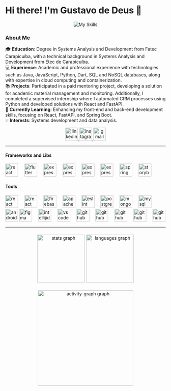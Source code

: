 # Hi there! I'm Gustavo de Deus 👋


<div align="center">

  ![My Skills](https://skillicons.dev/icons?i=typescript,python,java,dart,linux,aws)

</div>

### About Me  
🎓 **Education**: Degree in Systems Analysis and Development from Fatec Carapicuíba, with a technical background in Systems Analysis and Development from Etec de Carapicuíba.  
💻 **Experience**: Academic and professional experience with technologies such as Java, JavaScript, Python, Dart, SQL and NoSQL databases, along with expertise in cloud computing and containerization.  
📚 **Projects**: Participated in a paid mentoring project, developing a solution for academic material management and monitoring. Additionally, I completed a supervised internship where I automated CRM processes using Python and developed solutions with React and FastAPI.  
🌱 **Currently Learning**: Enhancing my front-end and back-end development skills, focusing on React, FastAPI, and Spring Boot.  
💡 **Interests**: Systems development and data analysis.  

<div align="center">
  <a href="https://www.linkedin.com/in/gustavo-de-deus-conceicao/" target="_blank">
    <img src="https://skillicons.dev/icons?i=linkedin" height="40" alt="linkedin logo"  />
  </a>
  <a href="https://www.instagram.com/decode0001/" target="_blank">
    <img src="https://skillicons.dev/icons?i=instagram" height="40" alt="instagram logo"  />
  </a>
  <a href="mailto:gustavodedeusconceicao@gmail.com" target="_blank">
    <img src="https://skillicons.dev/icons?i=gmail" height="40" alt="gmail logo"  />
  </a>
</div>

---

<h4 align="left">Frameworks and Libs</h4>

<div align="left">
  <img src="https://cdn.jsdelivr.net/gh/devicons/devicon/icons/react/react-original.svg" height="40" alt="react logo"  />
  <img width="12" />
  <img src="https://cdn.jsdelivr.net/gh/devicons/devicon/icons/flutter/flutter-original.svg" height="40" alt="flutter logo"  />
  <img width="12" />
  <img src="https://skillicons.dev/icons?i=express" height="40" alt="express logo"  />
  <img width="12" />
  <img src="https://skillicons.dev/icons?i=django" height="40" alt="express logo"  />
  <img width="12" />
  <img src="https://skillicons.dev/icons?i=flask" height="40" alt="express logo"  />
  <img width="12" />
  <img src="https://skillicons.dev/icons?i=fastapi" height="40" alt="express logo"  />
  <img width="12" />
  <img src="https://cdn.jsdelivr.net/gh/devicons/devicon/icons/spring/spring-original.svg" height="40" alt="spring logo"  />
  <img width="12" />
  <img src="https://cdn.jsdelivr.net/gh/devicons/devicon/icons/storybook/storybook-original.svg" height="40" alt="storybook logo"  />
</div>

<h4 align="left">Tools</h4>

<div align="left">
  <img src="https://skillicons.dev/icons?i=aws" height="40" alt="react logo"  />
  <img width="12" />
  <img src="https://skillicons.dev/icons?i=docker" height="40" alt="react logo"  />
  <img width="12" />
  <img src="https://skillicons.dev/icons?i=firebase" height="40" alt="firebase logo"  />
  <img width="12" />
  <img src="https://cdn.jsdelivr.net/gh/devicons/devicon/icons/apache/apache-original.svg" height="40" alt="apache logo"  />
  <img width="12" />
  <img src="https://cdn.jsdelivr.net/gh/devicons/devicon/icons/eslint/eslint-original.svg" height="40" alt="eslint logo"  />
  <img width="12" />
  <img src="https://cdn.jsdelivr.net/gh/devicons/devicon/icons/postgresql/postgresql-original.svg" height="40" alt="postgresql logo"  />
  <img width="12" />
  <img src="https://cdn.jsdelivr.net/gh/devicons/devicon/icons/mongodb/mongodb-original.svg" height="40" alt="mongodb logo"  />
  <img width="12" />
  <img src="https://cdn.jsdelivr.net/gh/devicons/devicon/icons/mysql/mysql-original.svg" height="40" alt="mysql logo"  />
  <img width="12" />
  <img src="https://cdn.jsdelivr.net/gh/devicons/devicon/icons/androidstudio/androidstudio-original.svg" height="40" alt="androidstudio logo"  />
  <img src="https://cdn.jsdelivr.net/gh/devicons/devicon/icons/figma/figma-original.svg" height="40" alt="figma logo"  />
  <img width="12" />
  <img src="https://skillicons.dev/icons?i=idea" height="40" alt="intellijidea logo"  />
  <img width="12" />
  <img src="https://cdn.jsdelivr.net/gh/devicons/devicon/icons/vscode/vscode-original.svg" height="40" alt="vscode logo"  />
  <img width="12" />
  <img src="https://skillicons.dev/icons?i=github" height="40" alt="github logo"  />
  <img width="12" />
  <img src="https://skillicons.dev/icons?i=postman" height="40" alt="github logo"  />
  <img width="12" />
  <img src="https://skillicons.dev/icons?i=powershell" height="40" alt="github logo"  />
  <img width="12" />
  <img src="https://skillicons.dev/icons?i=bash" height="40" alt="github logo"  />
  <img width="12" />
  <img src="https://skillicons.dev/icons?i=git" height="40" alt="github logo"  />
</div>

---

###

<div align="center">
  <img src="https://github-readme-stats.vercel.app/api?username=GUSTAV0DEDEUS&hide_title=false&hide_rank=false&show_icons=true&include_all_commits=true&count_private=true&disable_animations=false&theme=dracula&locale=en&hide_border=false" height="150" alt="stats graph"  />
  <img src="https://github-readme-stats.vercel.app/api/top-langs?username=GUSTAV0DEDEUS&locale=en&hide_title=false&layout=compact&card_width=320&langs_count=5&theme=dracula&hide_border=false" height="150" alt="languages graph"  />
</div>

###

<div align="center">
  <img src="https://github-readme-activity-graph.vercel.app/graph?username=GUSTAV0DEDEUS&radius=16&theme=react&area=true&order=5" height="300" alt="activity-graph graph"  />
</div>
